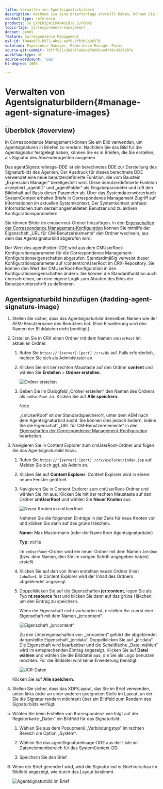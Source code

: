 ```yaml
---
title: Verwalten von Agentsignaturbildern
description: Nachdem Sie eine Briefvorlage erstellt haben, können Sie sie dafür verwenden, in AEM Forms Korrespondenzen zu erstellen, indem Sie Daten, Inhalte und Anhänge verwalten.
content-type: reference
products: SG_EXPERIENCEMANAGER/6.5/FORMS
topic-tags: correspondence-management
docset: aem65
feature: Correspondence Management
exl-id: f044ed75-bb72-4be1-aef6-2fb3b2a2697b
solution: Experience Manager, Experience Manager Forms
source-git-commit: 76fffb11c56dbf7ebee9f6805ae0799cd32985fe
workflow-type: ht
source-wordcount: '692'
ht-degree: 100%

---
```


# Verwalten von Agentsignaturbildern{#manage-agent-signature-images}

## Überblick {#overview}

In Correspondence Management können Sie ein Bild verwenden, um Agentsignaturen in Briefen zu rendern. Nachdem Sie das Bild für die Agentsignatur festgelegt haben, können Sie es in Briefen, die Sie erstellen, als Signatur des Absenderagenten ausgeben.

Das agentSignatureImage-DDE ist ein berechnetes DDE zur Darstellung des Signaturbilds des Agenten. Der Ausdruck für dieses berechnete DDE verwendet eine neue benutzerdefinierte Funktion, die vom Baustein „Expression Manager“ bereitgestellt wird. Diese benutzerdefinierte Funktion akzeptiert „agentID“ und „agentFolder“ als Eingabeparameter und ruft den Bildinhalt auf Basis dieser Parameter ab. Über das Systemdatenwörterbuch SystemContext erhalten Briefe in Correspondence Management Zugriff auf Informationen im aktuellen Systemkontext. Der Systemkontext umfasst Informationen zum derzeit angemeldeten Benutzer und zu aktiven Konfigurationsparametern.

Sie können Bilder im cmuserroot-Ordner hinzufügen. In den [Eigenschaften der Correspondence Management-Konfiguration](/help/forms/using/cm-configuration-properties.md) können Sie mithilfe der Eigenschaft „URL für CM-Benutzerelemente“ den Ordner wechseln, aus dem das Agentsignaturbild abgerufen wird.

Der Wert des agentFolder-DDE wird aus dem CMUserRoot-Konfigurationsparameter für die Correspondence Management-Konfigurationseigenschaften abgerufen. Standardmäßig verweist dieser Konfigurationsparameter auf /content/cmUserRoot im CRX-Repository. Sie können den Wert der CMUserRoot-Konfiguration in den Konfigurationseigenschaften ändern. Sie können die Standardfunktion auch überschreiben, um eine eigene Logik zum Abrufen des Bilds der Benutzerunterschrift zu definieren.

## Agentsignaturbild hinzufügen {#adding-agent-signature-image}

1. Stellen Sie sicher, dass das Agentsignaturbild denselben Namen wie der AEM-Benutzername des Benutzers hat. (Eine Erweiterung wird den Namen der Bilddateien nicht benötigt.)
1. Erstellen Sie in CRX einen Ordner mit dem Namen `cmUserRoot` im aktuellen Ordner.

   1. Rufen Sie `https://'[server]:[port]'/crx/de` auf. Falls erforderlich, melden Sie sich als Administrator an.

   1. Klicken Sie mit der rechten Maustaste auf den Ordner **content** und wählen Sie **Erstellen** > **Ordner erstellen**.

      ![Ordner erstellen](assets/1_createnode_cmuserroot.png)

   1. Geben Sie im Dialogfeld „Ordner erstellen“ den Namen des Ordners als `cmUserRoot` an. Klicken Sie auf **Alle speichern**.

      >[!NOTE]
      >
      >„cmUserRoot“ ist der Standardspeicherort, unter dem AEM nach dem Agentsignaturbild sucht. Sie können dies jedoch ändern, indem Sie die Eigenschaft „URL für CM-Benutzerelemente“ in den [Eigenschaften der Correspondence Management-Konfiguration](/help/forms/using/cm-configuration-properties.md) bearbeiten.

1. Navigieren Sie in Content Explorer zum cmUserRoot-Ordner und fügen Sie das Agentsignaturbild hinzu.

   1. Rufen Sie `https://'[server]:[port]'/crx/explorer/index.jsp` auf. Melden Sie sich ggf. als Admin an.
   1. Klicken Sie auf **Content Explorer**. Content Explorer wird in einem neuen Fenster geöffnet.
   1. Navigieren Sie in Content Explorer zum cmUserRoot-Ordner und wählen Sie ihn aus. Klicken Sie mit der rechten Maustaste auf den Ordner **cmUserRoot** und wählen Sie **Neuer Knoten** aus.

      ![Neuer Knoten in cmUserRoot](assets/2_cmuserroot_newnode.png)

      Nehmen Sie die folgenden Einträge in der Zeile für neue Knoten vor und klicken Sie dann auf das grüne Häkchen.

      **Name:** Max Mustermann (oder der Name Ihrer Agentsignaturdatei)

      **Typ:** nt:file

      Im `cmUserRoot`-Ordner wird ein neuer Ordner mit dem Namen `JohnDoe` (bzw. dem Namen, den Sie im vorigen Schritt angegeben haben) erstellt.

   1. Klicken Sie auf den von Ihnen erstellten neuen Ordner (hier: `JohnDoe`). In Content Explorer wird der Inhalt des Ordners abgeblendet angezeigt.

   1. Doppelklicken Sie auf die Eigenschaften **jcr:content**, legen Sie als Typ **nt:resource** fest und klicken Sie dann auf das grüne Häkchen, um den Eintrag zu speichern.

      Wenn die Eigenschaft nicht vorhanden ist, erstellen Sie zuerst eine Eigenschaft mit dem Namen „jcr:content“. 

      ![Eigenschaft „jcr:content“](assets/3_jcrcontentntresource.png)

      Zu den Untereigenschaften von „jcr:content“ gehört die abgeblendet dargestellte Eigenschaft „jcr:data“. Doppelklicken Sie auf „jcr:data“. Die Eigenschaft wird bearbeitbar und die Schaltfläche „Datei wählen“ wird im entsprechenden Eintrag angezeigt. Klicken Sie auf **Datei wählen** und wählen Sie die Bilddatei aus, die Sie als Logo benutzen möchten. Für die Bilddatei wird keine Erweiterung benötigt.

      ![JCR-Daten](assets/5_jcrdata.png)

   Klicken Sie auf **Alle speichern**.

1. Stellen Sie sicher, dass das XDP\Layout, das Sie im Brief verwenden, unten links (oder an einer anderen geeigneten Stelle im Layout, an der Sie die Signatur rendern möchten) über ein Bildfeld zum Rendern des Signaturbilds verfügt.
1. Wählen Sie beim Erstellen von Korrespondenz wie folgt auf der Registerkarte „Daten“ ein Bildfeld für das Signaturbild:

   1. Wählen Sie aus dem Popupmenü „Verbindungstyp“ im rechten Bereich die Option „System“.

   1. Wählen Sie das agentSignatureImage-DDE aus der Liste im Datenelementbereich für das SystemContext-DD.

   1. Speichern Sie den Brief.

1. Wenn der Brief gerendert wird, wird die Signatur ind er Briefvorschau im Bildfeld angezeigt, wie durch das Layout bestimmt.

   ![Agentsignaturbild im Brief](assets/letterwithsignature.png)
